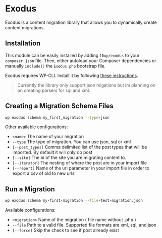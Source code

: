 Exodus
====================

Exodus is a content migration library that allows you to dynamically create content migrations.

## Installation
This module can be easily installed by adding `10up/exodus` to your `composer.json` file. Then, either autoload your Composer dependencies or manually `include()` the `Exodus.php` bootstrap file.

Exodus requires WP-CLI. Install it by following [these instructions](http://wp-cli.org).

> Currently the library only support json migations but im planning on
> on creating parsers for sql and xml.

## Creating a Migration Schema Files
```bash
wp exodus schema my_first_migration --type=json
```

Other available configurations:

*  `<name>` The name of your migration
* `--type` The type of migration. You can use json, sql or xml
* `[--post_types]` Comma delimited list of the post types that will be imported. By default it will only do post
* `[--site]` The id of the site you are migrating content to.
* `[--iterator]` The nesting of where the post are in your import file
* `[--report]` Name of the url parameter in your import file in order to export a csv of old to new urls

## Run a Migration
```bash
wp exodus schema my-first-migration --file=test-migration.json
```
Available configurations:

*  `<migration>` Name of the migration ( file name without .php )
* `--file` Path to a valid file. Supported file formats are xml, sql, and json
* `[--force]` Skip the check to see if post already exist
